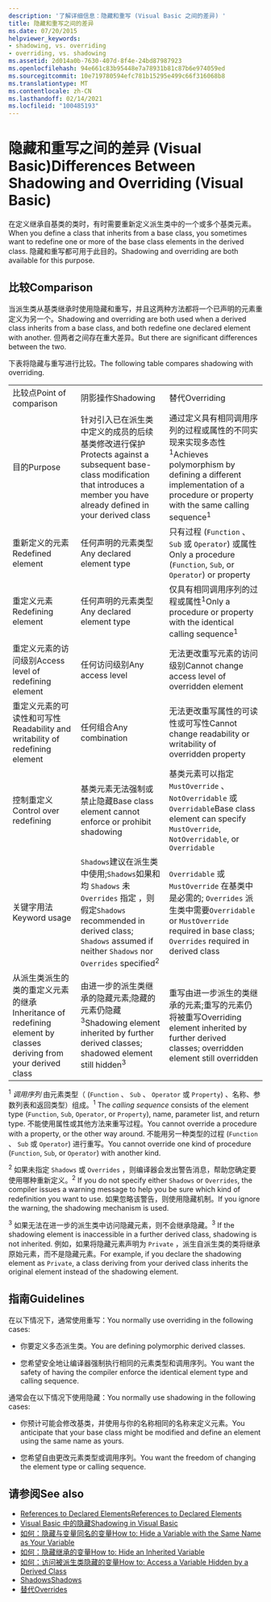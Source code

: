 ```yaml
---
description: '了解详细信息：隐藏和重写 (Visual Basic 之间的差异) '
title: 隐藏和重写之间的差异
ms.date: 07/20/2015
helpviewer_keywords:
- shadowing, vs. overriding
- overriding, vs. shadowing
ms.assetid: 2d014a0b-7630-407d-8f4e-24bd87987923
ms.openlocfilehash: 94e661c83b95448e7a78931b81c87b6e974059ed
ms.sourcegitcommit: 10e719780594efc781b15295e499c66f316068b8
ms.translationtype: MT
ms.contentlocale: zh-CN
ms.lasthandoff: 02/14/2021
ms.locfileid: "100485193"
---
```

# <a name="differences-between-shadowing-and-overriding-visual-basic"></a><span data-ttu-id="1a542-103">隐藏和重写之间的差异 (Visual Basic)</span><span class="sxs-lookup"><span data-stu-id="1a542-103">Differences Between Shadowing and Overriding (Visual Basic)</span></span>

<span data-ttu-id="1a542-104">在定义继承自基类的类时，有时需要重新定义派生类中的一个或多个基类元素。</span><span class="sxs-lookup"><span data-stu-id="1a542-104">When you define a class that inherits from a base class, you sometimes want to redefine one or more of the base class elements in the derived class.</span></span> <span data-ttu-id="1a542-105">隐藏和重写都可用于此目的。</span><span class="sxs-lookup"><span data-stu-id="1a542-105">Shadowing and overriding are both available for this purpose.</span></span>  
  
## <a name="comparison"></a><span data-ttu-id="1a542-106">比较</span><span class="sxs-lookup"><span data-stu-id="1a542-106">Comparison</span></span>  

 <span data-ttu-id="1a542-107">当派生类从基类继承时使用隐藏和重写，并且这两种方法都将一个已声明的元素重定义为另一个。</span><span class="sxs-lookup"><span data-stu-id="1a542-107">Shadowing and overriding are both used when a derived class inherits from a base class, and both redefine one declared element with another.</span></span> <span data-ttu-id="1a542-108">但两者之间存在重大差异。</span><span class="sxs-lookup"><span data-stu-id="1a542-108">But there are significant differences between the two.</span></span>  
  
 <span data-ttu-id="1a542-109">下表将隐藏与重写进行比较。</span><span class="sxs-lookup"><span data-stu-id="1a542-109">The following table compares shadowing with overriding.</span></span>  
  
||||  
|---|---|---|  
|<span data-ttu-id="1a542-110">比较点</span><span class="sxs-lookup"><span data-stu-id="1a542-110">Point of comparison</span></span>|<span data-ttu-id="1a542-111">阴影操作</span><span class="sxs-lookup"><span data-stu-id="1a542-111">Shadowing</span></span>|<span data-ttu-id="1a542-112">替代</span><span class="sxs-lookup"><span data-stu-id="1a542-112">Overriding</span></span>|  
|<span data-ttu-id="1a542-113">目的</span><span class="sxs-lookup"><span data-stu-id="1a542-113">Purpose</span></span>|<span data-ttu-id="1a542-114">针对引入已在派生类中定义的成员的后续基类修改进行保护</span><span class="sxs-lookup"><span data-stu-id="1a542-114">Protects against a subsequent base-class modification that introduces a member you have already defined in your derived class</span></span>|<span data-ttu-id="1a542-115">通过定义具有相同调用序列的过程或属性的不同实现来实现多态性<sup>1</sup></span><span class="sxs-lookup"><span data-stu-id="1a542-115">Achieves polymorphism by defining a different implementation of a procedure or property with the same calling sequence<sup>1</sup></span></span>|  
|<span data-ttu-id="1a542-116">重新定义的元素</span><span class="sxs-lookup"><span data-stu-id="1a542-116">Redefined element</span></span>|<span data-ttu-id="1a542-117">任何声明的元素类型</span><span class="sxs-lookup"><span data-stu-id="1a542-117">Any declared element type</span></span>|<span data-ttu-id="1a542-118">只有过程 (`Function` 、 `Sub` 或 `Operator`) 或属性</span><span class="sxs-lookup"><span data-stu-id="1a542-118">Only a procedure (`Function`, `Sub`, or `Operator`) or property</span></span>|  
|<span data-ttu-id="1a542-119">重定义元素</span><span class="sxs-lookup"><span data-stu-id="1a542-119">Redefining element</span></span>|<span data-ttu-id="1a542-120">任何声明的元素类型</span><span class="sxs-lookup"><span data-stu-id="1a542-120">Any declared element type</span></span>|<span data-ttu-id="1a542-121">仅具有相同调用序列的过程或属性<sup>1</sup></span><span class="sxs-lookup"><span data-stu-id="1a542-121">Only a procedure or property with the identical calling sequence<sup>1</sup></span></span>|  
|<span data-ttu-id="1a542-122">重定义元素的访问级别</span><span class="sxs-lookup"><span data-stu-id="1a542-122">Access level of redefining element</span></span>|<span data-ttu-id="1a542-123">任何访问级别</span><span class="sxs-lookup"><span data-stu-id="1a542-123">Any access level</span></span>|<span data-ttu-id="1a542-124">无法更改重写元素的访问级别</span><span class="sxs-lookup"><span data-stu-id="1a542-124">Cannot change access level of overridden element</span></span>|  
|<span data-ttu-id="1a542-125">重定义元素的可读性和可写性</span><span class="sxs-lookup"><span data-stu-id="1a542-125">Readability and writability of redefining element</span></span>|<span data-ttu-id="1a542-126">任何组合</span><span class="sxs-lookup"><span data-stu-id="1a542-126">Any combination</span></span>|<span data-ttu-id="1a542-127">无法更改重写属性的可读性或可写性</span><span class="sxs-lookup"><span data-stu-id="1a542-127">Cannot change readability or writability of overridden property</span></span>|  
|<span data-ttu-id="1a542-128">控制重定义</span><span class="sxs-lookup"><span data-stu-id="1a542-128">Control over redefining</span></span>|<span data-ttu-id="1a542-129">基类元素无法强制或禁止隐藏</span><span class="sxs-lookup"><span data-stu-id="1a542-129">Base class element cannot enforce or prohibit shadowing</span></span>|<span data-ttu-id="1a542-130">基类元素可以指定 `MustOverride` 、 `NotOverridable` 或 `Overridable`</span><span class="sxs-lookup"><span data-stu-id="1a542-130">Base class element can specify `MustOverride`, `NotOverridable`, or `Overridable`</span></span>|  
|<span data-ttu-id="1a542-131">关键字用法</span><span class="sxs-lookup"><span data-stu-id="1a542-131">Keyword usage</span></span>|<span data-ttu-id="1a542-132">`Shadows`建议在派生类中使用;`Shadows`如果和均 `Shadows` 未 `Overrides` 指定<sup></sup> ，则假定</span><span class="sxs-lookup"><span data-stu-id="1a542-132">`Shadows` recommended in derived class; `Shadows` assumed if neither `Shadows` nor `Overrides` specified<sup>2</sup></span></span>|<span data-ttu-id="1a542-133">`Overridable` 或 `MustOverride` 在基类中是必需的; `Overrides` 派生类中需要</span><span class="sxs-lookup"><span data-stu-id="1a542-133">`Overridable` or `MustOverride` required in base class; `Overrides` required in derived class</span></span>|  
|<span data-ttu-id="1a542-134">从派生类派生的类的重定义元素的继承</span><span class="sxs-lookup"><span data-stu-id="1a542-134">Inheritance of redefining element by classes deriving from your derived class</span></span>|<span data-ttu-id="1a542-135">由进一步的派生类继承的隐藏元素;隐藏的元素仍隐藏<sup>3</sup></span><span class="sxs-lookup"><span data-stu-id="1a542-135">Shadowing element inherited by further derived classes; shadowed element still hidden<sup>3</sup></span></span>|<span data-ttu-id="1a542-136">重写由进一步派生的类继承的元素;重写的元素仍将被重写</span><span class="sxs-lookup"><span data-stu-id="1a542-136">Overriding element inherited by further derived classes; overridden element still overridden</span></span>|  
  
 <span data-ttu-id="1a542-137"><sup>1</sup> *调用序列* 由元素类型（ (`Function` 、 `Sub` 、 `Operator` 或 `Property`) 、名称、参数列表和返回类型）组成。</span><span class="sxs-lookup"><span data-stu-id="1a542-137"><sup>1</sup> The *calling sequence* consists of the element type (`Function`, `Sub`, `Operator`, or `Property`), name, parameter list, and return type.</span></span> <span data-ttu-id="1a542-138">不能使用属性或其他方法来重写过程。</span><span class="sxs-lookup"><span data-stu-id="1a542-138">You cannot override a procedure with a property, or the other way around.</span></span> <span data-ttu-id="1a542-139">不能用另一种类型的过程 (`Function` 、 `Sub` 或 `Operator`) 进行重写。</span><span class="sxs-lookup"><span data-stu-id="1a542-139">You cannot override one kind of procedure (`Function`, `Sub`, or `Operator`) with another kind.</span></span>  
  
 <span data-ttu-id="1a542-140"><sup>2</sup> 如果未指定 `Shadows` 或 `Overrides` ，则编译器会发出警告消息，帮助您确定要使用哪种重新定义。</span><span class="sxs-lookup"><span data-stu-id="1a542-140"><sup>2</sup> If you do not specify either `Shadows` or `Overrides`, the compiler issues a warning message to help you be sure which kind of redefinition you want to use.</span></span> <span data-ttu-id="1a542-141">如果忽略该警告，则使用隐藏机制。</span><span class="sxs-lookup"><span data-stu-id="1a542-141">If you ignore the warning, the shadowing mechanism is used.</span></span>  
  
 <span data-ttu-id="1a542-142"><sup>3</sup> 如果无法在进一步的派生类中访问隐藏元素，则不会继承隐藏。</span><span class="sxs-lookup"><span data-stu-id="1a542-142"><sup>3</sup> If the shadowing element is inaccessible in a further derived class, shadowing is not inherited.</span></span> <span data-ttu-id="1a542-143">例如，如果将隐藏元素声明为 `Private` ，派生自派生类的类将继承原始元素，而不是隐藏元素。</span><span class="sxs-lookup"><span data-stu-id="1a542-143">For example, if you declare the shadowing element as `Private`, a class deriving from your derived class inherits the original element instead of the shadowing element.</span></span>  
  
## <a name="guidelines"></a><span data-ttu-id="1a542-144">指南</span><span class="sxs-lookup"><span data-stu-id="1a542-144">Guidelines</span></span>  

 <span data-ttu-id="1a542-145">在以下情况下，通常使用重写：</span><span class="sxs-lookup"><span data-stu-id="1a542-145">You normally use overriding in the following cases:</span></span>  
  
- <span data-ttu-id="1a542-146">你要定义多态派生类。</span><span class="sxs-lookup"><span data-stu-id="1a542-146">You are defining polymorphic derived classes.</span></span>  
  
- <span data-ttu-id="1a542-147">您希望安全地让编译器强制执行相同的元素类型和调用序列。</span><span class="sxs-lookup"><span data-stu-id="1a542-147">You want the safety of having the compiler enforce the identical element type and calling sequence.</span></span>  
  
 <span data-ttu-id="1a542-148">通常会在以下情况下使用隐藏：</span><span class="sxs-lookup"><span data-stu-id="1a542-148">You normally use shadowing in the following cases:</span></span>  
  
- <span data-ttu-id="1a542-149">你预计可能会修改基类，并使用与你的名称相同的名称来定义元素。</span><span class="sxs-lookup"><span data-stu-id="1a542-149">You anticipate that your base class might be modified and define an element using the same name as yours.</span></span>  
  
- <span data-ttu-id="1a542-150">您希望自由更改元素类型或调用序列。</span><span class="sxs-lookup"><span data-stu-id="1a542-150">You want the freedom of changing the element type or calling sequence.</span></span>  
  
## <a name="see-also"></a><span data-ttu-id="1a542-151">请参阅</span><span class="sxs-lookup"><span data-stu-id="1a542-151">See also</span></span>

- [<span data-ttu-id="1a542-152">References to Declared Elements</span><span class="sxs-lookup"><span data-stu-id="1a542-152">References to Declared Elements</span></span>](references-to-declared-elements.md)
- [<span data-ttu-id="1a542-153">Visual Basic 中的隐藏</span><span class="sxs-lookup"><span data-stu-id="1a542-153">Shadowing in Visual Basic</span></span>](shadowing.md)
- [<span data-ttu-id="1a542-154">如何：隐藏与变量同名的变量</span><span class="sxs-lookup"><span data-stu-id="1a542-154">How to: Hide a Variable with the Same Name as Your Variable</span></span>](how-to-hide-a-variable-with-the-same-name-as-your-variable.md)
- [<span data-ttu-id="1a542-155">如何：隐藏继承的变量</span><span class="sxs-lookup"><span data-stu-id="1a542-155">How to: Hide an Inherited Variable</span></span>](how-to-hide-an-inherited-variable.md)
- [<span data-ttu-id="1a542-156">如何：访问被派生类隐藏的变量</span><span class="sxs-lookup"><span data-stu-id="1a542-156">How to: Access a Variable Hidden by a Derived Class</span></span>](how-to-access-a-variable-hidden-by-a-derived-class.md)
- [<span data-ttu-id="1a542-157">Shadows</span><span class="sxs-lookup"><span data-stu-id="1a542-157">Shadows</span></span>](../../../language-reference/modifiers/shadows.md)
- [<span data-ttu-id="1a542-158">替代</span><span class="sxs-lookup"><span data-stu-id="1a542-158">Overrides</span></span>](../../../language-reference/modifiers/overrides.md)
